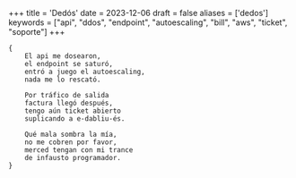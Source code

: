 +++
title = 'Dedós'
date = 2023-12-06
draft = false
aliases = ['dedos']
keywords = ["api", "ddos", "endpoint", "autoescaling", "bill", "aws", "ticket", "soporte"]
+++

	{
		El api me dosearon,
		el endpoint se saturó,
		entró a juego el autoescaling,
		nada me lo rescató.
	
		Por tráfico de salida
		factura llegó después,
		tengo aún ticket abierto
		suplicando a e-dabliu-és.
	
		Qué mala sombra la mía,
		no me cobren por favor,
		merced tengan con mi trance
		de infausto programador.
	}
